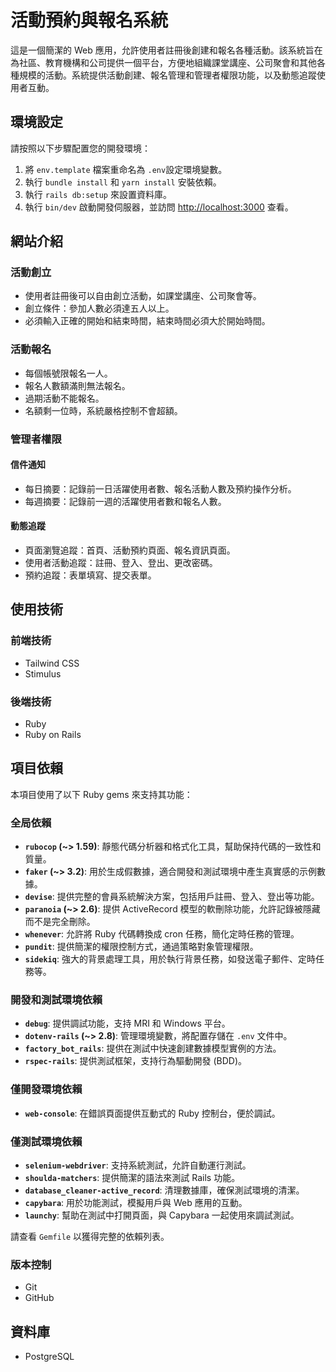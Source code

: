# 活動預約與報名系統

這是一個簡潔的 Web 應用，允許使用者註冊後創建和報名各種活動。該系統旨在為社區、教育機構和公司提供一個平台，方便地組織課堂講座、公司聚會和其他各種規模的活動。系統提供活動創建、報名管理和管理者權限功能，以及動態追蹤使用者互動。

## 環境設定

請按照以下步驟配置您的開發環境：

1. 將 `env.template` 檔案重命名為 `.env`設定環境變數。
2. 執行 `bundle install` 和 `yarn install` 安裝依賴。
3. 執行 `rails db:setup` 來設置資料庫。
4. 執行 `bin/dev` 啟動開發伺服器，並訪問 [http://localhost:3000](http://localhost:3000) 查看。

## 網站介紹

### 活動創立

- 使用者註冊後可以自由創立活動，如課堂講座、公司聚會等。
- 創立條件：參加人數必須達五人以上。
- 必須輸入正確的開始和結束時間，結束時間必須大於開始時間。

### 活動報名

- 每個帳號限報名一人。
- 報名人數額滿則無法報名。
- 過期活動不能報名。
- 名額剩一位時，系統嚴格控制不會超額。

### 管理者權限

#### 信件通知

- 每日摘要：記錄前一日活躍使用者數、報名活動人數及預約操作分析。
- 每週摘要：記錄前一週的活躍使用者數和報名人數。

#### 動態追蹤

- 頁面瀏覽追蹤：首頁、活動預約頁面、報名資訊頁面。
- 使用者活動追蹤：註冊、登入、登出、更改密碼。
- 預約追蹤：表單填寫、提交表單。

## 使用技術

### 前端技術

- Tailwind CSS
- Stimulus

### 後端技術

- Ruby
- Ruby on Rails

## 項目依賴

本項目使用了以下 Ruby gems 來支持其功能：

### 全局依賴

- **`rubocop` (~> 1.59)**: 靜態代碼分析器和格式化工具，幫助保持代碼的一致性和質量。
- **`faker` (~> 3.2)**: 用於生成假數據，適合開發和測試環境中產生真實感的示例數據。
- **`devise`**: 提供完整的會員系統解決方案，包括用戶註冊、登入、登出等功能。
- **`paranoia` (~> 2.6)**: 提供 ActiveRecord 模型的軟刪除功能，允許記錄被隱藏而不是完全刪除。
- **`whenever`**: 允許將 Ruby 代碼轉換成 cron 任務，簡化定時任務的管理。
- **`pundit`**: 提供簡潔的權限控制方式，通過策略對象管理權限。
- **`sidekiq`**: 強大的背景處理工具，用於執行背景任務，如發送電子郵件、定時任務等。

### 開發和測試環境依賴

- **`debug`**: 提供調試功能，支持 MRI 和 Windows 平台。
- **`dotenv-rails` (~> 2.8)**: 管理環境變數，將配置存儲在 `.env` 文件中。
- **`factory_bot_rails`**: 提供在測試中快速創建數據模型實例的方法。
- **`rspec-rails`**: 提供測試框架，支持行為驅動開發 (BDD)。

### 僅開發環境依賴

- **`web-console`**: 在錯誤頁面提供互動式的 Ruby 控制台，便於調試。

### 僅測試環境依賴

- **`selenium-webdriver`**: 支持系統測試，允許自動運行測試。
- **`shoulda-matchers`**: 提供簡潔的語法來測試 Rails 功能。
- **`database_cleaner-active_record`**: 清理數據庫，確保測試環境的清潔。
- **`capybara`**: 用於功能測試，模擬用戶與 Web 應用的互動。
- **`launchy`**: 幫助在測試中打開頁面，與 Capybara 一起使用來調試測試。

請查看 `Gemfile` 以獲得完整的依賴列表。

### 版本控制

- Git
- GitHub

## 資料庫

- PostgreSQL
